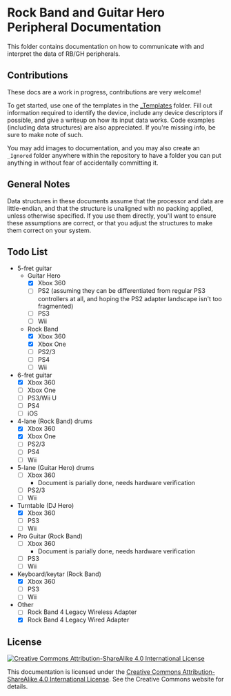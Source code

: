 # Rock Band and Guitar Hero Peripheral Documentation

This folder contains documentation on how to communicate with and interpret the data of RB/GH peripherals.

## Contributions

These docs are a work in progress, contributions are very welcome!

To get started, use one of the templates in the [_Templates](_Templates/) folder. Fill out information required to identify the device, include any device descriptors if possible, and give a writeup on how its input data works. Code examples (including data structures) are also appreciated. If you're missing info, be sure to make note of such.

You may add images to documentation, and you may also create an `_Ignored` folder anywhere within the repository to have a folder you can put anything in without fear of accidentally committing it.

## General Notes

Data structures in these documents assume that the processor and data are little-endian, and that the structure is unaligned with no packing applied, unless otherwise specified. If you use them directly, you'll want to ensure these assumptions are correct, or that you adjust the structures to make them correct on your system.

## Todo List

- 5-fret guitar
  - Guitar Hero
    - [x] Xbox 360
    - [ ] PS2 (assuming they can be differentiated from regular PS3 controllers at all, and hoping the PS2 adapter landscape isn't too fragmented)
    - [ ] PS3
    - [ ] Wii
  - Rock Band
    - [x] Xbox 360
    - [x] Xbox One
    - [ ] PS2/3
    - [ ] PS4
    - [ ] Wii
- 6-fret guitar
  - [x] Xbox 360
  - [ ] Xbox One
  - [ ] PS3/Wii U
  - [ ] PS4
  - [ ] iOS
- 4-lane (Rock Band) drums
  - [x] Xbox 360
  - [x] Xbox One
  - [ ] PS2/3
  - [ ] PS4
  - [ ] Wii
- 5-lane (Guitar Hero) drums
  - [ ] Xbox 360
    - Document is parially done, needs hardware verification
  - [ ] PS2/3
  - [ ] Wii
- Turntable (DJ Hero)
  - [x] Xbox 360
  - [ ] PS3
  - [ ] Wii
- Pro Guitar (Rock Band)
  - [ ] Xbox 360
    - Document is parially done, needs hardware verification
  - [ ] PS3
  - [ ] Wii
- Keyboard/keytar (Rock Band)
  - [x] Xbox 360
  - [ ] PS3
  - [ ] Wii
- Other
  - [ ] Rock Band 4 Legacy Wireless Adapter
  - [x] Rock Band 4 Legacy Wired Adapter

## License

[![Creative Commons Attribution-ShareAlike 4.0 International License](https://i.creativecommons.org/l/by-sa/4.0/88x31.png)](https://creativecommons.org/licenses/by-sa/4.0/)

This documentation is licensed under the [Creative Commons Attribution-ShareAlike 4.0 International License](https://creativecommons.org/licenses/by-sa/4.0/). See the Creative Commons website for details.

